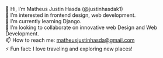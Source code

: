 👋 Hi, I’m Matheus Justin Hasda (@justinhasdak1)
<br>
👀 I’m interested in frontend design, web development.
<br>
🌱 I’m currently learning Django.
<br>
💞️ I’m looking to collaborate on innovative web Design and Web Development.
<br>
📫 How to reach me: matheusjustinhasda@gmail.com
<br>
⚡ Fun fact: I love traveling and exploring new places!
<br>
